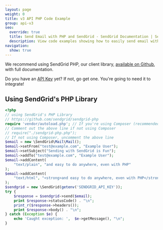 ```yaml
---
layout: page
weight: 0
title: v3 API PHP Code Example
group: api-v3
seo:
  override: true
  title: Send Email with PHP and SendGrid - SendGrid Documentation | SendGrid
  description: View code examples showing how to easily send email with PHP using cURL and SendGrid. Further explore SendGrid's email sending PHP library.
navigation:
  show: true
---
```

<call-out>

We recommend using SendGrid PHP, our client library, [available on Github](https://github.com/sendgrid/sendgrid-php), with full documentation.

</call-out>

<call-out>

Do you have an [API Key](https://app.sendgrid.com/settings/api_keys) yet? If not, go get one. You're going to need it to integrate!

</call-out>

## Using SendGrid's PHP Library
```php
<?php
// using SendGrid's PHP Library
// https://github.com/sendgrid/sendgrid-php
require 'vendor/autoload.php'; // If you're using Composer (recommended)
// Comment out the above line if not using Composer
// require("./sendgrid-php.php");
// If not using Composer, uncomment the above line
$email = new \SendGrid\Mail\Mail();
$email->setFrom("test@example.com", "Example User");
$email->setSubject("Sending with SendGrid is Fun");
$email->addTo("test@example.com", "Example User");
$email->addContent(
    "text/plain", "and easy to do anywhere, even with PHP"
);
$email->addContent(
    "text/html", "<strong>and easy to do anywhere, even with PHP</strong>"
);
$sendgrid = new \SendGrid(getenv('SENDGRID_API_KEY'));
try {
    $response = $sendgrid->send($email);
    print $response->statusCode() . "\n";
    print_r($response->headers());
    print $response->body() . "\n";
} catch (Exception $e) {
    echo 'Caught exception: ',  $e->getMessage(), "\n";
}
```